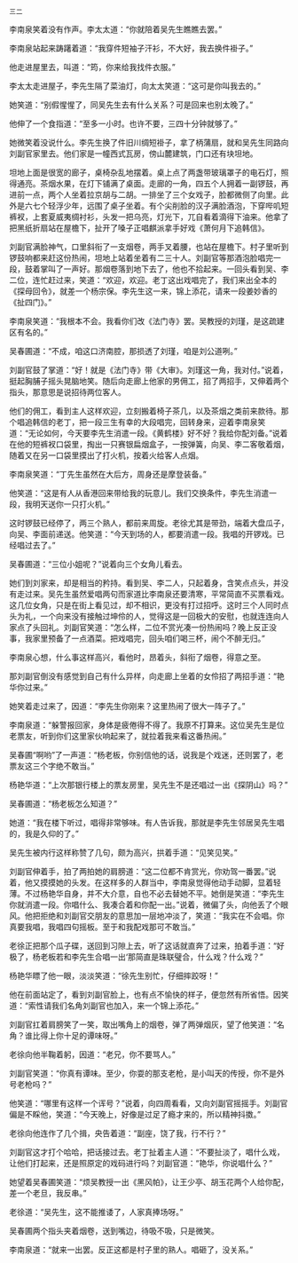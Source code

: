     三二 

   李南泉笑着没有作声。李太太道：“你就陪着吴先生瞧瞧去罢。”

   李南泉站起来踌躇着道：“我穿件短袖子汗衫，不大好，我去换件褂子。”

   他走进屋里去，叫道：“筠，你来给我找件衣服。”

   李太太走进屋子，李先生隔了菜油灯，向太太笑道：“这可是你叫我去的。”

   她笑道：“别假惺惺了，同吴先生去有什么关系？可是回来也别太晚了。”

   他伸了一个食指道：“至多一小时。也许不要，三四十分钟就够了。”

   她微笑着没说什么。李先生换了件旧川绸短褂子，拿了柄蒲扇，就和吴先生同路向刘副官家里去。他们家是一幢西式瓦房，傍山麓建筑，门口还有块坦地。

   坦地上面是很宽的廊子，桌椅杂乱地摆着。桌上点了两盏带玻璃罩子的电石灯，照得通亮。茶烟水果，在灯下铺满了桌面。走廊的一角，四五个人拥着一副锣鼓，再进前一点，两个人坐着拉京胡与二胡。一排坐了三个女戏子，脸都微侧了向里。此外是六七个轻浮少年，远围了桌子坐着。有个尖削脸的汉子满脸酒泡，下穿哔叽短裤衩，上套夏威夷绸衬衫，头发一把乌亮，灯光下，兀自看着滴得下油来。他拿了把黑纸折扇站在屋檐下，扯开了嗓子正唱麒派拿手好戏《萧何月下追韩信》。

   刘副官满脸神气，口里斜衔了一支烟卷，两手叉着腰，也站在屋檐下。村子里听到锣鼓响都来赶这份热闹，坦地上站着坐着有二三十人。刘副官等那酒泡脸唱完一段，鼓着掌叫了一声好。那烟卷落到地下去了，他也不拾起来。一回头看到吴、李二位，连忙赶过来，笑道：“欢迎，欢迎。老丁这出戏唱完了，我们来出全本的《探母回令》，就差一个杨宗保。李先生这一来，锦上添花，请来一段姜妙香的《扯四门》。”

   李南泉笑道：“我根本不会。我看你们改《法门寺》罢。吴教授的刘瑾，是这疏建区有名的。”

   吴春圃道：“不成，咱这口济南腔，那损透了刘瑾，咱是刘公道咧。”

   刘副官鼓了掌道：“好！就是《法门寺》带《大审》。刘瑾这一角，我对付。”说着，挺起胸脯子摇头晃脑地笑。随后向走廊上他家的男佣工，招了两招手，又伸着两个指头，那意思是说招待两位客人。

   他们的佣工，看到主人这样欢迎，立刻搬着椅子茶几，以及茶烟之类前来款待。那个唱追韩信的老丁，把一段三生有幸的大段唱完，回转身来，迎着李南泉笑道：“无论如何，今天要李先生消遣一段。《黄鹤楼》好不好？我给你配刘备。”说着在他的短裤衩口袋里，掏出一只赛银扁烟盒子，一按弹簧，向吴、李二客敬着烟，随着又在另一口袋里摸出了打火机，按着火给客人点烟。

   李南泉笑道：“丁先生虽然在大后方，周身还是摩登装备。”

   他笑道：“这是有人从香港回来带给我的玩意儿。我们交换条件，李先生消遣一段，我明天送你一只打火机。”

   这时锣鼓已经停了，两三个熟人，都前来周旋。老徐尤其是带劲，端着大盘瓜子，向吴、李面前递送。他笑道：“今天到场的人，都要消遣一段。我唱的开锣戏。已经唱过去了。”

   吴春圃道：“三位小姐呢？”说着向三个女角儿看去。

   她们到刘家来，却是相当的矜持。看到吴、李二人，只起着身，含笑点点头，并没有走过来。吴先生虽然爱唱两句而家道比李南泉还要清寒，平常简直不买票看戏。这几位女角，只是在街上看见过，却不相识，更没有打过招呼。这时三个人同时点头为礼，一个向来没有接触过坤伶的人，觉得这是一回极大的安慰，也就连连向人家点了头回礼。刘副官笑道：“怎么样，二位不赏光凑一份热闹吗？晚上反正没事，我家里预备了一点酒菜。把戏唱完，回头咱们喝三杯，闹个不醉无归。”

   李南泉心想，什么事这样高兴，看他时，昂着头，斜衔了烟卷，得意之至。

   那刘副官倒没有感觉到自己有什么异样，向走廊上坐着的女伶招了两招手道：“艳华你过来。”

   她笑着走过来了，因道：“李先生你刚来？这里热闹了很大一阵子了。”

   李南泉道：“躲警报回家，身体是疲倦得不得了。我原不打算来。这位吴先生是位老票友，听到你们这里家伙响起来了，就拉着我来看这番热闹。”

   吴春圃“啊哟”了一声道：“杨老板，你别信他的话，说我是个戏迷，还则罢了，老票友这三个字绝不敢当。”

   杨艳华道：“上次那银行楼上的票友房里，吴先生不是还唱过一出《探阴山》吗？”

   吴春圃道：“杨老板怎么知道？”

   她道：“我在楼下听过，唱得非常够味。有人告诉我，那就是李先生邻居吴先生唱的，我是久仰的了。”

   吴先生被内行这样称赞了几句，颇为高兴，拱着手道：“见笑见笑。”

   刘副官伸着手，拍了两拍她的肩膀道：“这二位都不肯赏光，你劝驾一番罢。”说着，他又摸摸她的头发。在这样多的人群当中，李南泉觉得他动手动脚，显着轻薄。不过杨艳华自身，并不大介意，自也不必去替她不平。她倒是笑道：“李先生你就消遣一段。你唱什么、我凑合着和你配一出。”说着，微偏了头，向他丢了个眼风。他把拒绝和刘副官交朋友的意思加一层地冲淡了，笑道：“我实在不会唱。你真要我唱，我唱四句摇板。至于和我配戏那可不敢当。”

   老徐正把那个瓜子碟，送回到习隙上去，听了这话就直奔了过来，拍着手道：“好极了，杨老板若和李先生合唱一出‘那简直是珠联璧合，什么戏？什么戏？”

   杨艳华瞟了他一眼，淡淡笑道：“徐先生别忙，仔细摔跤呀！”

   他在前面站定了，看到刘副官脸上，也有点不愉快的样子，便忽然有所省悟。因笑道：“索性请我们名角刘副官也加入，来一个锦上添花。”

   刘副官扛着肩膀笑了一笑，取出嘴角上的烟卷，弹了两弹烟灰，望了他笑道：“名角？谁比得上你十足的谭味呀。”

   老徐向他半鞠着躬，因道：“老兄，你不要骂人。”

   刘副官笑道：“你真有谭味。至少，你耍的那支老枪，是小叫天的传授，你不是外号老枪吗？”

   他笑道：“哪里有这样一个诨号？”说着，向四周看看，又向刘副官摇摇手。刘副官偏是不睬他，笑道：“今天晚上，好像是过足了瘾才来的，所以精神抖擞。”

   老徐向他连作了几个揖，央告着道：“副座，饶了我，行不行？”

   刘副官这才打个哈哈，把话接过去。老丁扯着主人道：“不要扯淡了，唱什么戏，让他们打起来，还是照原定的戏码进行吗？刘副官道：“艳华，你说唱什么？”

   她望着吴春圃笑道：“烦吴教授一出《黑风帕》，让王少亭、胡玉花两个人给你配，差一个老旦，我反串。”

   老徐道：“吴先生，这不能推诿了，人家真捧场呀。”

   吴春圃两个指头夹着烟卷，送到嘴边，待吸不吸，只是微笑。

   李南泉道：“就来一出罢。反正这都是村子里的熟人。唱砸了，没关系。”


